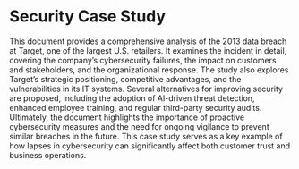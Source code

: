 # Security Case Study
This document provides a comprehensive analysis of the 2013 data breach at Target, one of the largest U.S. retailers. It examines the incident in detail, covering the company’s cybersecurity failures, the impact on customers and stakeholders, and the organizational response. The study also explores Target’s strategic positioning, competitive advantages, and the vulnerabilities in its IT systems. Several alternatives for improving security are proposed, including the adoption of AI-driven threat detection, enhanced employee training, and regular third-party security audits. Ultimately, the document highlights the importance of proactive cybersecurity measures and the need for ongoing vigilance to prevent similar breaches in the future. This case study serves as a key example of how lapses in cybersecurity can significantly affect both customer trust and business operations.
